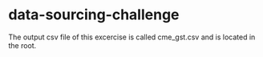 # data-sourcing-challenge

The output csv file of this excercise is called cme_gst.csv and is located in the root.